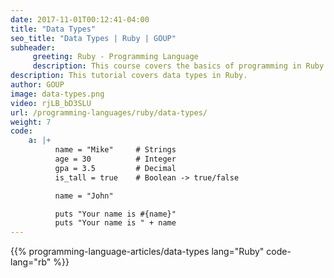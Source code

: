 ```yaml
---
date: 2017-11-01T00:12:41-04:00
title: "Data Types"
seo_title: "Data Types | Ruby | GOUP"
subheader:
     greeting: Ruby - Programming Language
     description: This course covers the basics of programming in Ruby. Work your way through the videos/articles and I'll teach you everything you need to know to start your programming journey!
description: This tutorial covers data types in Ruby.
author: GOUP
image: data-types.png
video: rjLB_bD3SLU
url: /programming-languages/ruby/data-types/
weight: 7
code:
    a: |+
          name = "Mike"     # Strings
          age = 30          # Integer
          gpa = 3.5         # Decimal
          is_tall = true    # Boolean -> true/false

          name = "John"

          puts "Your name is #{name}"
          puts "Your name is " + name
---
```


{{% programming-language-articles/data-types lang="Ruby" code-lang="rb" %}}
